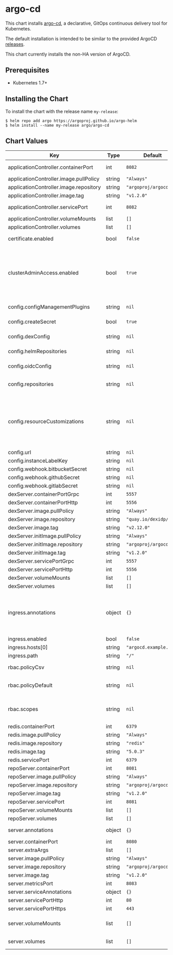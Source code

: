 # argo-cd

This chart installs [argo-cd](https://argoproj.github.io/argo-cd/), a declarative, GitOps continuous delivery tool for Kubernetes.

The default installation is intended to be similar to the provided ArgoCD [releases](https://github.com/argoproj/argo-cd/releases).

This chart currently installs the non-HA version of ArgoCD.

## Prerequisites

- Kubernetes 1.7+

## Installing the Chart

To install the chart with the release name `my-release`:

```console
$ helm repo add argo https://argoproj.github.io/argo-helm
$ helm install --name my-release argo/argo-cd
```

## Chart Values

| Key                                    | Type   | Default                | Description                                                                                                                                                                                                                                                                   |
| -------------------------------------- | ------ | ---------------------- | ----------------------------------------------------------------------------------------------------------------------------------------------------------------------------------------------------------------------------------------------------------------------------- |
| applicationController.containerPort    | int    | `8082`                 | Container port for application controller server and metrics                                                                                                                                                                                                                  |
| applicationController.image.pullPolicy | string | `"Always"`             | Docker image pull policy                                                                                                                                                                                                                                                      |
| applicationController.image.repository | string | `"argoproj/argocd"`    | Docker image repo                                                                                                                                                                                                                                                             |
| applicationController.image.tag        | string | `"v1.2.0"`             | Docker image tag                                                                                                                                                                                                                                                              |
| applicationController.servicePort      | int    | `8082`                 | Service port for applicaiton controller server                                                                                                                                                                                                                                |
| applicationController.volumeMounts     | list   | `[]`                   | Additional volume mounts                                                                                                                                                                                                                                                      |
| applicationController.volumes          | list   | `[]`                   | Additional volumes                                                                                                                                                                                                                                                            |
| certificate.enabled                    | bool   | `false`                | Enable certificate (requires cert-manager)                                                                                                                                                                                                                                    |
| clusterAdminAccess.enabled             | bool   | `true`                 | Standard Argo CD installation with cluster-admin access. Set this true if you plan to use Argo CD to deploy applications in the same cluster that Argo CD runs in (i.e. kubernetes.svc.default). Will still be able to deploy to external clusters with inputted credentials. |
| config.configManagementPlugins         | string | `nil`                  | List of custom config management plugins, see [values.yaml](./values.yaml) for format                                                                                                                                                                                         |
| config.createSecret                    | bool   | `true`                 | Creates the argocd-secret secret, set to false to manage externally                                                                                                                                                                                                           |
| config.dexConfig                       | string | `nil`                  | Configuration for external auth and URL, see [values.yaml](./values.yaml) for format                                                                                                                                                                                          |
| config.helmRepositories                | string | `nil`                  | Configuration for external Helm charts, see [values.yaml](./values.yaml) for format                                                                                                                                                                                           |
| config.oidcConfig                      | string | `nil`                  | Configuration for OpenID connect, see [values.yaml](./values.yaml) for format                                                                                                                                                                                                 |
| config.repositories                    | string | `nil`                  | Configuration for remote Git repositories for Applications, see [values.yaml](./values.yaml) for format                                                                                                                                                                       |
| config.resourceCustomizations          | string | `nil`                  | resourceCustomizations can be used to create custom health checks for resources [https://github.com/argoproj/argo-cd/blob/master/docs/operator-manual/health.md#way-1-define-a-custom-health-check-in-argocd-cm-configmap]                                                    |
| config.url                             | string | `nil`                  | External URL for ArgoCD                                                                                                                                                                                                                                                       |
| config.instanceLabelKey                | string | `nil`                  | Custom instance label key                                                                                                                                                                                                                                                     |
| config.webhook.bitbucketSecret         | string | `nil`                  | BitBucket incoming webhook secret                                                                                                                                                                                                                                             |
| config.webhook.githubSecret            | string | `nil`                  | GitHub incoming webhook secret                                                                                                                                                                                                                                                |
| config.webhook.gitlabSecret            | string | `nil`                  | GitLab incoming webhook secret                                                                                                                                                                                                                                                |
| dexServer.containerPortGrpc            | int    | `5557`                 | Container port for Dex Server GRPC                                                                                                                                                                                                                                            |
| dexServer.containerPortHttp            | int    | `5556`                 | Container port for Dex Server HTTP                                                                                                                                                                                                                                            |
| dexServer.image.pullPolicy             | string | `"Always"`             | Docker image pull policy                                                                                                                                                                                                                                                      |
| dexServer.image.repository             | string | `"quay.io/dexidp/dex"` | Docker image repo                                                                                                                                                                                                                                                             |
| dexServer.image.tag                    | string | `"v2.12.0"`            | Docker image tag                                                                                                                                                                                                                                                              |
| dexServer.initImage.pullPolicy         | string | `"Always"`             | Docker image pull policy                                                                                                                                                                                                                                                      |
| dexServer.initImage.repository         | string | `"argoproj/argocd"`    | Docker image repo                                                                                                                                                                                                                                                             |
| dexServer.initImage.tag                | string | `"v1.2.0"`             | Docker image tag                                                                                                                                                                                                                                                              |
| dexServer.servicePortGrpc              | int    | `5557`                 | Service port for Dex Server GRPC                                                                                                                                                                                                                                              |
| dexServer.servicePortHttp              | int    | `5556`                 | Service port for Dex Server GRPC                                                                                                                                                                                                                                              |
| dexServer.volumeMounts                 | list   | `[]`                   | Additional volume mounts                                                                                                                                                                                                                                                      |
| dexServer.volumes                      | list   | `[]`                   | Additional volumes                                                                                                                                                                                                                                                            |
| ingress.annotations                    | object | `{}`                   | Annotations for ingress object, set `nginx.ingress.kubernetes.io/force-ssl-redirect: "true"` and `nginx.ingress.kubernetes.io/ssl-passthrough: "true"` if serving GRPC and HTTPS on the same ingress                                                                          |
| ingress.enabled                        | bool   | `false`                | Enable ingress                                                                                                                                                                                                                                                                |
| ingress.hosts[0]                       | string | `"argocd.example.com"` | Ingress host                                                                                                                                                                                                                                                                  |
| ingress.path                           | string | `"/"`                  | Ingress path                                                                                                                                                                                                                                                                  |
| rbac.policyCsv                         | string | `nil`                  | RBAC policy in CSV, see [values.yaml](./values.yaml) for format                                                                                                                                                                                                               |
| rbac.policyDefault                     | string | `nil`                  | The default role Argo CD will fall back to, when authorizing API requests, ie: `role:readonly`                                                                                                                                                                                |
| rbac.scopes                            | string | `nil`                  | Scopes controls which OIDC scopes to examine during rbac enforcement (in addition to `sub` scope). ie: `[groups]`                                                                                                                                                             |
| redis.containerPort                    | int    | `6379`                 | Container port for Redis                                                                                                                                                                                                                                                      |
| redis.image.pullPolicy                 | string | `"Always"`             | Docker image pull policy                                                                                                                                                                                                                                                      |
| redis.image.repository                 | string | `"redis"`              | Docker image repo                                                                                                                                                                                                                                                             |
| redis.image.tag                        | string | `"5.0.3"`              | Docker image tag                                                                                                                                                                                                                                                              |
| redis.servicePort                      | int    | `6379`                 | Service port for Redis                                                                                                                                                                                                                                                        |
| repoServer.containerPort               | int    | `8081`                 | Container port for repo server                                                                                                                                                                                                                                                |
| repoServer.image.pullPolicy            | string | `"Always"`             | Docker image pull policy                                                                                                                                                                                                                                                      |
| repoServer.image.repository            | string | `"argoproj/argocd"`    | Docker image repo                                                                                                                                                                                                                                                             |
| repoServer.image.tag                   | string | `"v1.2.0"`             | Docker image tag                                                                                                                                                                                                                                                              |
| repoServer.servicePort                 | int    | `8081`                 | Service port for repo server                                                                                                                                                                                                                                                  |
| repoServer.volumeMounts                | list   | `[]`                   | Additional volume mounts                                                                                                                                                                                                                                                      |
| repoServer.volumes                     | list   | `[]`                   | Additional volumes                                                                                                                                                                                                                                                            |
| server.annotations                     | object | `{}`                   | Annotations for the server deployment                                                                                                                                                                                                                                         |
| server.containerPort                   | int    | `8080`                 | Container port for server                                                                                                                                                                                                                                                     |
| server.extraArgs                       | list   | `[]`                   | Add additional arguments                                                                                                                                                                                                                                                      |
| server.image.pullPolicy                | string | `"Always"`             | Docker image pull policy                                                                                                                                                                                                                                                      |
| server.image.repository                | string | `"argoproj/argocd"`    | Docker image repo                                                                                                                                                                                                                                                             |
| server.image.tag                       | string | `"v1.2.0"`             | Docker image tag                                                                                                                                                                                                                                                              |
| server.metricsPort                     | int    | `8083`                 | Container port for server metrics                                                                                                                                                                                                                                             |
| server.serviceAnnotations              | object | `{}`                   | Annotations for server service                                                                                                                                                                                                                                                |
| server.servicePortHttp                 | int    | `80`                   | HTTP Container port for server                                                                                                                                                                                                                                                |
| server.servicePortHttps                | int    | `443`                  | HTTPS Container port for server                                                                                                                                                                                                                                               |
| server.volumeMounts                    | list   | `[]`                   | Additional volume mounts, see [values.yaml](./values.yaml) for syntax for SSH known hosts                                                                                                                                                                                     |
| server.volumes                         | list   | `[]`                   | Additional volumes, see [values.yaml](./values.yaml) for syntax for SSH known hosts                                                                                                                                                                                           |
